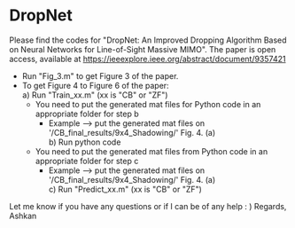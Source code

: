 # DropNet
Please find the codes for "DropNet: An Improved Dropping Algorithm Based on Neural Networks for Line-of-Sight Massive MIMO".
The paper is open access, available at https://ieeexplore.ieee.org/abstract/document/9357421

- Run "Fig_3.m" to get Figure 3 of the paper.
- To get Figure 4 to Figure 6 of the paper: <br />
    a) Run "Train_xx.m" (xx is "CB" or "ZF") <br />
    - You need to put the generated mat files for Python code in an appropriate folder for step b <br />
        - Example --> put the generated mat files on '/CB_final_results/9x4_Shadowing/' Fig. 4. (a) <br />
    b) Run python code<br />
    - You need to put the generated mat files from Python code in an appropriate folder for step c<br />
        - Example --> put the generated mat files on '/CB_final_results/9x4_Shadowing/' Fig. 4. (a) <br />
    c) Run "Predict_xx.m" (xx is "CB" or "ZF")<br />
    
    
Let me know if you have any questions or if I can be of any help : )
Regards,
Ashkan
